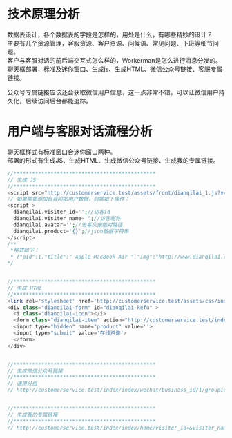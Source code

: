 # 技术原理分析
数据表设计，各个数据表的字段是怎样的，用处是什么，有哪些精妙的设计？        
主要有几个资源管理，客服资源、客户资源、问候语、常见问题、下班等细节问题。      
客户与客服对话的前后端交互式怎么样的，Workerman是怎么进行消息分发的。   
聊天框部署，标准及迷你窗口、生成js、生成HTML、微信公众号链接、客服专属链接。        

公众号专属链接应该还会获取微信用户信息，这一点非常不错，可以让微信用户持久化，后续访问后台都能追踪。  

# 用户端与客服对话流程分析
聊天框样式有标准窗口合迷你窗口两种。    
部署的形式有生成JS、生成HTML、生成微信公众号链接、生成我的专属链接。          
```php
//**********************************************
// 生成 JS
//**********************************************
<script src="http://customerservice.test/assets/front/dianqilai_1.js?v=1600930230"></script>
// 如果需要添加自身网站用户数据，则需如下操作：
<script >
  dianqilai.visiter_id='';//访客id
  dianqilai.visiter_name='';//访客昵称
  dianqilai.avatar='';//访客头像绝对路径
  dianqilai.product='{}';//json数据字符串
</script>
/**
 *格式如下：
 * {"pid":1,"title":" Apple MacBook Air ","img":"http://www.dianqilai.com/assets/images/pro.jpg","info":"13.3英寸笔记本电脑 银色(2017款Core i5 处理器/8GB内存/128GB闪存 MQD32CH/A)","price":"￥7588.00","url":"http://www.dianqilai.com/demo/index/product1"}
*/


//**********************************************
// 生成 HTML
//**********************************************
<link rel='stylesheet' href='http://customerservice.test/assets/css/index/dianqilai_online.css'>
<div class="dianqilai-form" id="dianqilai-kefu" >
  <i class="dianqilai-icon"></i>
  <form class="dianqilai-item" action="http://customerservice.test/index/index/home?visiter_id=&visiter_name=&avatar=&business_id=1&groupid=0" method="post" target="_blank" >
  <input type="hidden" name="product" value=''>
  <input type="submit" value='在线咨询'>
  </form>
</div>


//**********************************************
// 生成微信公众号链接
//**********************************************
// 通用分组
// http://customerservice.test/index/index/wechat/business_id/1/groupid/0.html


//**********************************************
// 生成我的专属链接
//**********************************************
// http://customerservice.test/index/index/home?visiter_id=&visiter_name=&avatar=&business_id=1&groupid=0&special=1
```

## 